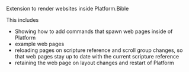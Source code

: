 Extension to render websites inside Platform.Bible

This includes

- Showing how to add commands that spawn web pages inside of Platform
- example web pages
- reloading pages on scripture reference and scroll group changes, so that web pages stay up to date with the current scripture reference
- retaining the web page on layout changes and restart of Platform
